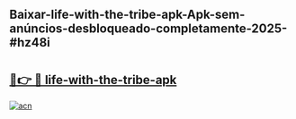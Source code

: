 ## Baixar-life-with-the-tribe-apk-Apk-sem-anúncios-desbloqueado-completamente-2025-#hz48i

# <h2><a href="https://ainizakaria.my?title=life-with-the-tribe-apk&ref=20M">🔗👉 🔴 life-with-the-tribe-apk</a></h2>

[![acn](https://github.com/user-attachments/assets/0f9c940e-d8b0-45ae-aac7-cd30a18b3e1c)](https://ainizakaria.my?title=life-with-the-tribe-apk&ref=20M)


